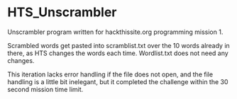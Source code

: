 # HTS_Unscrambler
Unscrambler program written for hackthissite.org programming mission 1.

Scrambled words get pasted into scramblist.txt over the 10 words already in there, as HTS changes the words each time.
Wordlist.txt does not need any changes.

This iteration lacks error handling if the file does not open, and the file handling is a little bit inelegant, but it completed the challenge within the 30 second mission time limit.
